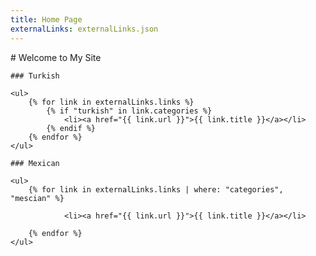 ```yaml
---
title: Home Page
externalLinks: externalLinks.json
---
```


<!DOCTYPE html>
<html lang="en">
<head>
    <meta charset="UTF-8">
    <meta name="viewport" content="width=device-width, initial-scale=1.0">
    <title>{{ title }}</title>
</head>
<body>
    # Welcome to My Site


    ### Turkish

    <ul>
        {% for link in externalLinks.links %}
            {% if "turkish" in link.categories %}
                <li><a href="{{ link.url }}">{{ link.title }}</a></li>
            {% endif %}
        {% endfor %}
    </ul>

    ### Mexican

    <ul>
        {% for link in externalLinks.links | where: "categories", "mescian" %}
            
                <li><a href="{{ link.url }}">{{ link.title }}</a></li>
            
        {% endfor %}
    </ul>



</body>
</html>